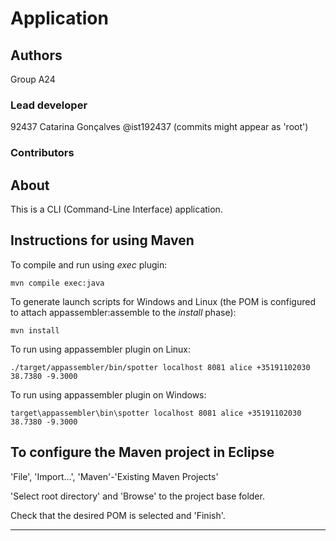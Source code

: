 # Application


## Authors

Group A24

### Lead developer 

92437 Catarina Gonçalves @ist192437 (commits might appear as 'root')


### Contributors


## About

This is a CLI (Command-Line Interface) application.


## Instructions for using Maven

To compile and run using _exec_ plugin:

```
mvn compile exec:java
```

To generate launch scripts for Windows and Linux
(the POM is configured to attach appassembler:assemble to the _install_ phase):

```
mvn install
```

To run using appassembler plugin on Linux:

```
./target/appassembler/bin/spotter localhost 8081 alice +35191102030 38.7380 -9.3000
```

To run using appassembler plugin on Windows:

```
target\appassembler\bin\spotter localhost 8081 alice +35191102030 38.7380 -9.3000
```


## To configure the Maven project in Eclipse

'File', 'Import...', 'Maven'-'Existing Maven Projects'

'Select root directory' and 'Browse' to the project base folder.

Check that the desired POM is selected and 'Finish'.


----

